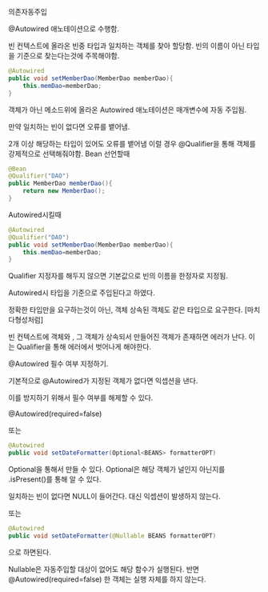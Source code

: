 의존자동주입

@Autowired 애노테이션으로 수행함.

빈 컨텍스트에 올라온 빈중 타입과 일치하는 객체를 찾아 할당함. 빈의 이름이 아닌 타입을 기준으로 찾는다는것에 주목해야함.

```java
@Autowired
public void setMemberDao(MemberDao memberDao){
    this.memDao=memberDao;
}
```

객체가 아닌 메소드위에 올라온 Autowired 애노테이션은 매개변수에 자동 주입됨.

만약 일치하는 빈이 없다면 오류를 뱉어냄.

2개 이상 해당하는 타입이 있어도 오류를 뱉어냄 이럴 경우 @Qualifier을 통해 객체를 강제적으로 선택해줘야함. Bean 선언할때

```java
@Bean
@Qualifier("DAO")
public MemberDao memberDao(){
    return new MemberDao();
}
```

Autowired시킬때

```java
@Autowired
@Qualifier("DAO")
public void setMemberDao(MemberDao memberDao){
    this.memDao=memberDao;
}
```

Qualifier 지정자를 해두지 않으면 기본값으로 빈의 이름을 한정자로 지정됨.

Autowired시 타입을 기준으로 주입된다고 하였다.

정확한 타입만을 요구하는것이 아닌, 객체 상속된 객체도 같은 타입으로 요구한다. [마치 다형성처럼]

빈 컨텍스트에 객체와 , 그 객체가 상속되서 만들어진 객체가 존재하면 에러가 난다. 이는 Qualifier을 통해 에러에서 벗어나게 해야한다.

@Autowired 필수 여부 지정하기.

기본적으로 @Autowired가 지정된 객체가 없다면 익셉션을 낸다.

이를 방지하기 위해서 필수 여부를 해제할 수 있다.

@Autowired(required=false)

또는

```java
@Autowired
public void setDateFormatter(Optional<BEANS> formatterOPT)
```

Optional을 통해서 만들 수 있다. Optional은 해당 객체가 널인지 아닌지를 .isPresent()를 통해 알 수 있다.

일치하는 빈이 없다면 NULL이 들어간다. 대신 익셉션이 발생하지 않는다.

또는
```java
@Autowired
public void setDateFormatter(@Nullable BEANS formatterOPT)
```

으로 하면된다.

Nullable은 자동주입할 대상이 없어도 해당 함수가 실행된다. 반면 @Autowired(required=false) 한 객체는 실행 자체를 하지 않는다.
